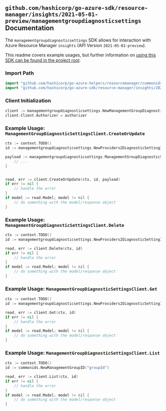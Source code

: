 
## `github.com/hashicorp/go-azure-sdk/resource-manager/insights/2021-05-01-preview/managementgroupdiagnosticsettings` Documentation

The `managementgroupdiagnosticsettings` SDK allows for interaction with Azure Resource Manager `insights` (API Version `2021-05-01-preview`).

This readme covers example usages, but further information on [using this SDK can be found in the project root](https://github.com/hashicorp/go-azure-sdk/tree/main/docs).

### Import Path

```go
import "github.com/hashicorp/go-azure-helpers/resourcemanager/commonids"
import "github.com/hashicorp/go-azure-sdk/resource-manager/insights/2021-05-01-preview/managementgroupdiagnosticsettings"
```


### Client Initialization

```go
client := managementgroupdiagnosticsettings.NewManagementGroupDiagnosticSettingsClientWithBaseURI("https://management.azure.com")
client.Client.Authorizer = authorizer
```


### Example Usage: `ManagementGroupDiagnosticSettingsClient.CreateOrUpdate`

```go
ctx := context.TODO()
id := managementgroupdiagnosticsettings.NewProviders2DiagnosticSettingID("managementGroupId", "name")

payload := managementgroupdiagnosticsettings.ManagementGroupDiagnosticSettingsResource{
	// ...
}


read, err := client.CreateOrUpdate(ctx, id, payload)
if err != nil {
	// handle the error
}
if model := read.Model; model != nil {
	// do something with the model/response object
}
```


### Example Usage: `ManagementGroupDiagnosticSettingsClient.Delete`

```go
ctx := context.TODO()
id := managementgroupdiagnosticsettings.NewProviders2DiagnosticSettingID("managementGroupId", "name")

read, err := client.Delete(ctx, id)
if err != nil {
	// handle the error
}
if model := read.Model; model != nil {
	// do something with the model/response object
}
```


### Example Usage: `ManagementGroupDiagnosticSettingsClient.Get`

```go
ctx := context.TODO()
id := managementgroupdiagnosticsettings.NewProviders2DiagnosticSettingID("managementGroupId", "name")

read, err := client.Get(ctx, id)
if err != nil {
	// handle the error
}
if model := read.Model; model != nil {
	// do something with the model/response object
}
```


### Example Usage: `ManagementGroupDiagnosticSettingsClient.List`

```go
ctx := context.TODO()
id := commonids.NewManagementGroupID("groupId")

read, err := client.List(ctx, id)
if err != nil {
	// handle the error
}
if model := read.Model; model != nil {
	// do something with the model/response object
}
```
